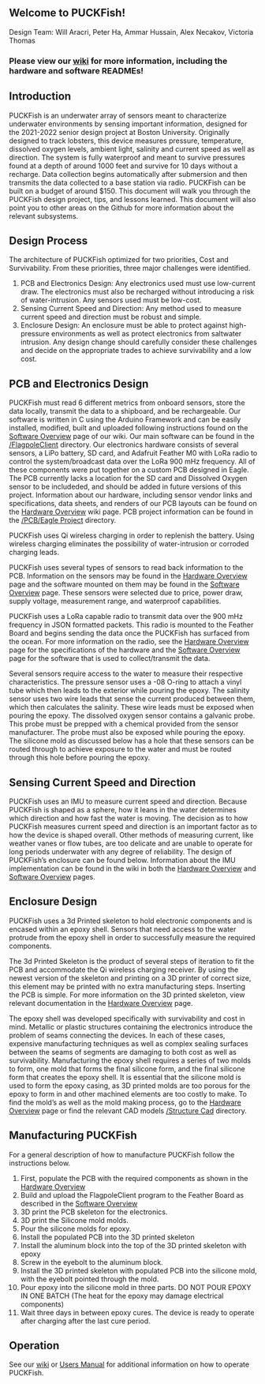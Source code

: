 ## Welcome to PUCKFish!
Design Team: Will Aracri, Peter Ha, Ammar Hussain, Alex Necakov, Victoria Thomas
### Please view our [wiki](https://github.com/AlexNecakov/PUCKFish/wiki) for more information, including the hardware and software READMEs!

## Introduction
PUCKFish is an underwater array of sensors meant to characterize underwater environments by sensing important information, designed for the 2021-2022 senior design project at Boston University. Originally designed to track lobsters, this device measures pressure, temperature, dissolved oxygen levels, ambient light, salinity and current speed as well as direction. The system is fully waterproof and meant to survive pressures found at a depth of around 1000 feet and survive for 10 days without a recharge. Data collection begins automatically after submersion and then transmits the data collected to a base station via radio. PUCKFish can be built on a budget of around $150. This document will walk you through the PUCKFish design project, tips, and lessons learned. This document will also point you to other areas on the Github for more information about the relevant subsystems.

## Design Process
The architecture of PUCKFish optimized for two priorities, Cost and Survivability. From these priorities, three major challenges were identified.

1. PCB and Electronics Design: Any electronics used must use low-current draw. The electronics must also be recharged without introducing a risk of water-intrusion. Any sensors used must be low-cost.
2. Sensing Current Speed and Direction: Any method used to measure current speed and direction must be robust and simple.
3. Enclosure Design: An enclosure must be able to protect against high-pressure environments as well as protect electronics from saltwater intrusion.
Any design change should carefully consider these challenges and decide on the appropriate trades to achieve survivability and a low cost.

## PCB and Electronics Design
PUCKFish must read 6 different metrics from onboard sensors, store the data locally, transmit the data to a shipboard, and be rechargeable. Our software is written in C using the Arduino Framework and can be easily installed, modified, built and uploaded following instructions found on the [Software Overview](https://github.com/AlexNecakov/PUCKFish/wiki/Software-Overview) page of our wiki. Our main software can be found in the [/FlagpoleClient](https://github.com/AlexNecakov/PUCKFish/tree/master/FlagpoleClient) directory. Our electronics hardware consists of several sensors, a LiPo battery, SD card, and Adafruit Feather M0 with LoRa radio to control the system/broadcast data over the LoRa 900 mHz frequency. All of these components were put together on a custom PCB designed in Eagle. The PCB currently lacks a location for the SD card and Dissolved Oxygen sensor to be includeded, and should be added in future versions of this project. Information about our hardware, including sensor vendor links and specifications, data sheets, and renders of our PCB layouts can be found on the [Hardware Overview](https://github.com/AlexNecakov/PUCKFish/wiki/Hardware-Overview) wiki page. PCB project information can be found in the [/PCB/Eagle Project](https://github.com/AlexNecakov/PUCKFish/tree/master/PCB/Eagle%20Project) directory.

PUCKFish uses Qi wireless charging in order to replenish the battery. Using wireless charging eliminates the possibility of water-intrusion or corroded charging leads. 

PUCKFish uses several types of sensors to read back information to the PCB. Information on the sensors may be found in the [Hardware Overview](https://github.com/AlexNecakov/PUCKFish/wiki/Hardware-Overview) page and the software mounted on them may be found in the [Software Overview](https://github.com/AlexNecakov/PUCKFish/wiki/Software-Overview) page. These sensors were selected due to price, power draw, supply voltage, measurement range, and waterproof capabilities.

PUCKFish uses a LoRa capable radio to transmit data over the 900 mHz frequency in JSON formatted packets. This radio is mounted to the Feather Board and begins sending the data once the PUCKFish has surfaced from the ocean. For more information on the radio, see the [Hardware Overview](https://github.com/AlexNecakov/PUCKFish/wiki/Hardware-Overview) page for the specifications of the hardware and the [Software Overview](https://github.com/AlexNecakov/PUCKFish/wiki/Software-Overview) page for the software that is used to collect/transmit the data.

Several sensors require access to the water to measure their respective characteristics. The pressure sensor uses a -08 O-ring to attach a vinyl tube which then leads to the exterior while pouring the epoxy. The salinity sensor uses two wire leads that sense the current produced between them, which then calculates the salinity. These wire leads must be exposed when pouring the epoxy. The dissolved oxygen sensor contains a galvanic probe. This probe must be prepped with a chemical provided from the sensor manufacturer. The probe must also be exposed while pouring the epoxy. The silicone mold as discussed below has a hole that these sensors can be routed through to achieve exposure to the water and must be routed through this hole before pouring the epoxy. 

## Sensing Current Speed and Direction
PUCKFish uses an IMU to measure current speed and direction. Because PUCKFish is shaped as a sphere, how it leans in the water determines which direction and how fast the water is moving. The decision as to how PUCKFish measures current speed and direction is an important factor as to how the device is shaped overall. Other methods of measuring current, like weather vanes or flow tubes, are too delicate and are unable to operate for long periods underwater with any degree of reliability. The design of PUCKFish’s enclosure can be found below. Information about the IMU implementation can be found in the wiki in both the [Hardware Overview](https://github.com/AlexNecakov/PUCKFish/wiki/Hardware-Overview) and [Software Overview](https://github.com/AlexNecakov/PUCKFish/wiki/Software-Overview) pages.

## Enclosure Design
PUCKFish uses a 3d Printed skeleton to hold electronic components and is encased within an epoxy shell. Sensors that need access to the water protrude from the epoxy shell in order to successfully measure the required components.

The 3d Printed Skeleton is the product of several steps of iteration to fit the PCB and accommodate the Qi wireless charging receiver. By using the newest version of the skeleton and printing on a 3D printer of correct size, this element may be printed with no extra manufacturing steps. Inserting the PCB is simple. For more information on the 3D printed skeleton, view relevant documentation in the [Hardware Overview](https://github.com/AlexNecakov/PUCKFish/wiki/Hardware-Overview) page.

The epoxy shell was developed specifically with survivability and cost in mind. Metallic or plastic structures containing the electronics introduce the problem of seams connecting the devices. In each of these cases, expensive manufacturing techniques as well as complex sealing surfaces between the seams of segments are damaging to both cost as well as survivability. Manufacturing the epoxy shell requires a series of two molds to form, one mold that forms the final silicone form, and the final silicone form that creates the epoxy shell. It is essential that the silicone mold is used to form the epoxy casing, as 3D printed molds are too porous for the epoxy to form in and other machined elements are too costly to make. To find the mold’s as well as the mold making process, go to the [Hardware Overview](https://github.com/AlexNecakov/PUCKFish/wiki/Hardware-Overview) page or find the relevant CAD models [/Structure Cad](https://github.com/AlexNecakov/PUCKFish/tree/master/Structure%20CAD) directory.

## Manufacturing PUCKFish
For a general description of how to manufacture PUCKFish follow the instructions below.
1. First, populate the PCB with the required components as shown in the [Hardware Overview](https://github.com/AlexNecakov/PUCKFish/wiki/Hardware-Overview)
2. Build and upload the FlagpoleClient program to the Feather Board as described in the [Software Overview](https://github.com/AlexNecakov/PUCKFish/wiki/Software-Overview)
3. 3D print the PCB skeleton for the electronics.
4. 3D print the Silicone mold molds.
5. Pour the silicone molds for epoxy. 
6. Install the populated PCB into the 3D printed skeleton
7. Install the aluminum block into the top of the 3D printed skeleton with epoxy
8. Screw in the eyebolt to the aluminum block.
9. Install the 3D printed skeleton with populated PCB into the silicone mold, with the eyebolt pointed through the mold.
10. Pour epoxy into the silicone mold in three parts. DO NOT POUR EPOXY IN ONE BATCH (The heat for the epoxy may damage electrical components)
11. Wait three days in between epoxy cures. The device is ready to operate after charging after the last cure period.

## Operation
See our [wiki](https://github.com/AlexNecakov/PUCKFish/wiki) or [Users Manual](https://github.com/AlexNecakov/PUCKFish/blob/master/Reports/Users%20Manual.docx) for additional information on how to operate PUCKFish.
